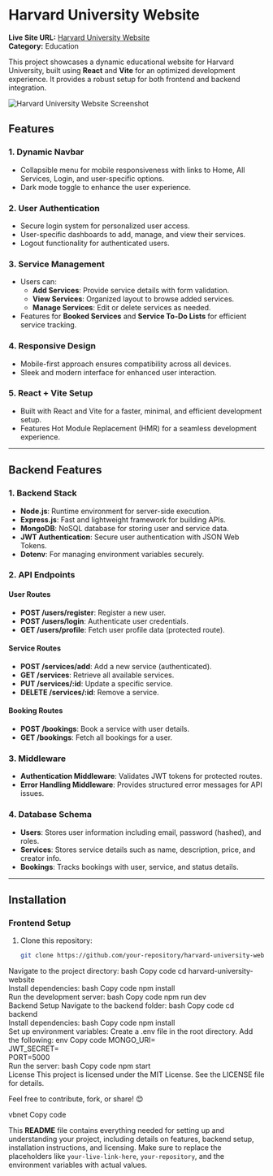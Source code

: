 # **Harvard University Website**  
**Live Site URL:** [Harvard University Website](your-live-link-here)  
**Category:** Education  

This project showcases a dynamic educational website for Harvard University, built using **React** and **Vite** for an optimized development experience. It provides a robust setup for both frontend and backend integration.  

![Harvard University Website Screenshot](https://i.ibb.co/Xt476tw/Home-Abroad-University-01-04-2025-09-23-PM.png)  

## **Features**  

### **1. Dynamic Navbar**  
- Collapsible menu for mobile responsiveness with links to Home, All Services, Login, and user-specific options.  
- Dark mode toggle to enhance the user experience.  

### **2. User Authentication**  
- Secure login system for personalized user access.  
- User-specific dashboards to add, manage, and view their services.  
- Logout functionality for authenticated users.  

### **3. Service Management**  
- Users can:  
  - **Add Services**: Provide service details with form validation.  
  - **View Services**: Organized layout to browse added services.  
  - **Manage Services**: Edit or delete services as needed.  
- Features for **Booked Services** and **Service To-Do Lists** for efficient service tracking.  

### **4. Responsive Design**  
- Mobile-first approach ensures compatibility across all devices.  
- Sleek and modern interface for enhanced user interaction.  

### **5. React + Vite Setup**  
- Built with React and Vite for a faster, minimal, and efficient development setup.  
- Features Hot Module Replacement (HMR) for a seamless development experience.  

---

## **Backend Features**  

### **1. Backend Stack**  
- **Node.js**: Runtime environment for server-side execution.  
- **Express.js**: Fast and lightweight framework for building APIs.  
- **MongoDB**: NoSQL database for storing user and service data.  
- **JWT Authentication**: Secure user authentication with JSON Web Tokens.  
- **Dotenv**: For managing environment variables securely.  

### **2. API Endpoints**  
#### **User Routes**  
- **POST /users/register**: Register a new user.  
- **POST /users/login**: Authenticate user credentials.  
- **GET /users/profile**: Fetch user profile data (protected route).  

#### **Service Routes**  
- **POST /services/add**: Add a new service (authenticated).  
- **GET /services**: Retrieve all available services.  
- **PUT /services/:id**: Update a specific service.  
- **DELETE /services/:id**: Remove a service.  

#### **Booking Routes**  
- **POST /bookings**: Book a service with user details.  
- **GET /bookings**: Fetch all bookings for a user.  

### **3. Middleware**  
- **Authentication Middleware**: Validates JWT tokens for protected routes.  
- **Error Handling Middleware**: Provides structured error messages for API issues.  

### **4. Database Schema**  
- **Users**: Stores user information including email, password (hashed), and roles.  
- **Services**: Stores service details such as name, description, price, and creator info.  
- **Bookings**: Tracks bookings with user, service, and status details.  

---

## **Installation**  

### **Frontend Setup**  
1. Clone this repository:  
   ```bash  
   git clone https://github.com/your-repository/harvard-university-website.git  
Navigate to the project directory:
bash
Copy code
cd harvard-university-website  
Install dependencies:
bash
Copy code
npm install  
Run the development server:
bash
Copy code
npm run dev  
Backend Setup
Navigate to the backend folder:
bash
Copy code
cd backend  
Install dependencies:
bash
Copy code
npm install  
Set up environment variables:
Create a .env file in the root directory.
Add the following:
env
Copy code
MONGO_URI=<Your MongoDB Connection String>  
JWT_SECRET=<Your Secret Key>  
PORT=5000  
Run the server:
bash
Copy code
npm start  
License
This project is licensed under the MIT License. See the LICENSE file for details.

Feel free to contribute, fork, or share! 😊

vbnet
Copy code

This **README** file contains everything needed for setting up and understanding your project, including details on features, backend setup, installation instructions, and licensing. Make sure to replace the placeholders like `your-live-link-here`, `your-repository`, and the environment variables with actual values.












